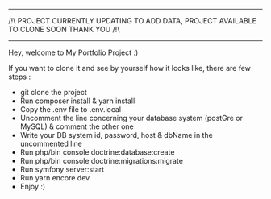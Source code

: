 *******************************************************************************************************
/!\ PROJECT CURRENTLY UPDATING TO ADD DATA, PROJECT AVAILABLE TO CLONE SOON THANK YOU /!\
*******************************************************************************************************

Hey, welcome to My Portfolio Project :)

If you want to clone it and see by yourself how it looks like, there are few steps :
* git clone the project
* Run composer install & yarn install
* Copy the .env file to .env.local
* Uncomment the line concerning your database system (postGre or MySQL) & comment the other one
* Write your DB system id, password, host & dbName in the uncommented line
* Run php/bin console doctrine:database:create
* Run php/bin console doctrine:migrations:migrate
* Run symfony server:start
* Run yarn encore dev
* Enjoy :)
